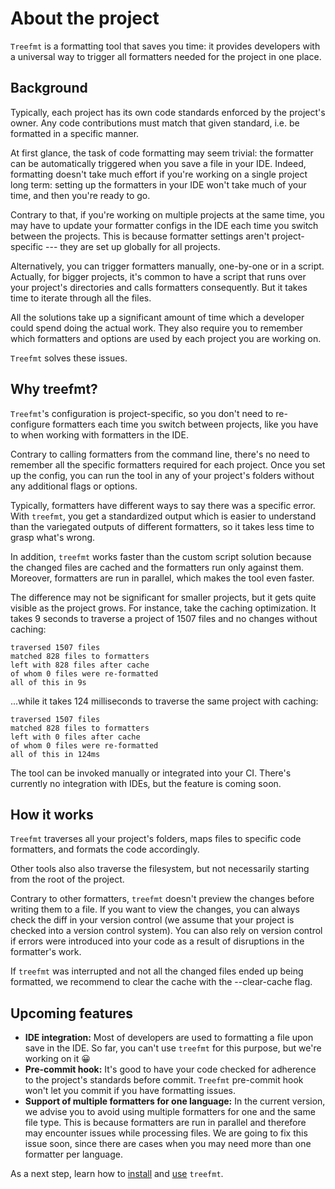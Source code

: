 # About the project

`Treefmt` is a formatting tool that saves you time: it provides developers with a universal way to trigger all formatters needed for the project in one place.

## Background

Typically, each project has its own code standards enforced by the project's owner. Any code contributions must match that given standard, i.e. be formatted in a specific manner.

At first glance, the task of code formatting may seem trivial: the formatter can be automatically triggered when you save a file in your IDE. Indeed, formatting doesn't take much effort if you're working on a single project long term: setting up the formatters in your IDE won't take much of your time, and then you're ready to go.

Contrary to that, if you're working on multiple projects at the same time, you may have to update your formatter configs in the IDE each time you switch between the projects. This is because formatter settings aren't project-specific --- they are set up globally for all projects.

Alternatively, you can trigger formatters manually, one-by-one or in a script. Actually, for bigger projects, it's common to have a script that runs over your project's directories and calls formatters consequently. But it takes time to iterate through all the files.

All the solutions take up a significant amount of time which a developer could spend doing the actual work. They also require you to remember which formatters and options are used by each project you are working on.

`Treefmt` solves these issues.

## Why treefmt?

`Treefmt`'s configuration is project-specific, so you don't need to re-configure formatters each time you switch between projects, like you have to when working with formatters in the IDE.

Contrary to calling formatters from the command line, there's no need to remember all the specific formatters required for each project. Once you set up the config, you can run the tool in any of your project's folders without any additional flags or options.

Typically, formatters have different ways to say there was a specific error. With `treefmt`, you get a standardized output which is easier to understand than the variegated outputs of different formatters, so it takes less time to grasp what's wrong.

In addition, `treefmt` works faster than the custom script solution because the changed files are cached and the formatters run only against them. Moreover, formatters are run in parallel, which makes the tool even faster.

The difference may not be significant for smaller projects, but it gets quite visible as the project grows. For instance, take the caching optimization. It takes 9 seconds to traverse a project of 1507 files and no changes without caching:

```
traversed 1507 files
matched 828 files to formatters
left with 828 files after cache
of whom 0 files were re-formatted
all of this in 9s
```

...while it takes 124 milliseconds to traverse the same project with caching:

```
traversed 1507 files
matched 828 files to formatters
left with 0 files after cache
of whom 0 files were re-formatted
all of this in 124ms
```

The tool can be invoked manually or integrated into your CI. There's currently no integration with IDEs, but the feature is coming soon.

## How it works

`Treefmt` traverses all your project's folders, maps files to specific code formatters, and formats the code accordingly.

Other tools also also traverse the filesystem, but not necessarily starting from the root of the project.

Contrary to other formatters, `treefmt` doesn't preview the changes before writing them to a file. If you want to view the changes, you can always check the diff in your version control (we assume that your project is checked into a version control system). You can also rely on version control if errors were introduced into your code as a result of disruptions in the formatter's work.

If `treefmt` was interrupted and not all the changed files ended up being formatted, we recommend to clear the cache with the --clear-cache flag.

## Upcoming features

- **IDE integration:** Most of developers are used to formatting a file upon save in the IDE. So far, you can't use `treefmt` for this purpose, but we're working on it 😀
- **Pre-commit hook:** It's good to have your code checked for adherence to the project's standards before commit. `Treefmt` pre-commit hook won't let you commit if you have formatting issues.
- **Support of multiple formatters for one language:** In the current version, we advise you to avoid using multiple formatters for one and the same file type. This is because formatters are run in parallel and therefore may encounter issues while processing files. We are going to fix this issue soon, since there are cases when you may need more than one formatter per language.

As a next step, learn how to [install] and [use] `treefmt`.

[install]: installation.md
[use]: usage.md